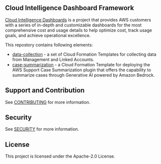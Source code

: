 ## Cloud Intelligence Dashboard Framework
[Cloud Intelligence Dashboards](https://catalog.workshops.aws/awscid) is a project that provides AWS customers with a series of in-depth and customizable dashboards for the most comprehensive cost and usage details to help optimize cost, track usage goals, and achieve operational excellence.

This repostory contains following elements:
* [data-collection](/data-collection) - a set of Cloud Formation Templates for collecting data from Management and Linked Accounts. 
* [case-summarization](/case-summarization) - a Cloud Formation Template for deploying the AWS Support Case Summarization plugin that offers the capability to summarize cases through Generative AI powered by Amazon Bedrock. 

## Support and Contribution

See [CONTRIBUTING](CONTRIBUTING.md) for more information.

## Security

See [SECURITY](SECURITY.md) for more information.

## License

This project is licensed under the Apache-2.0 License.

